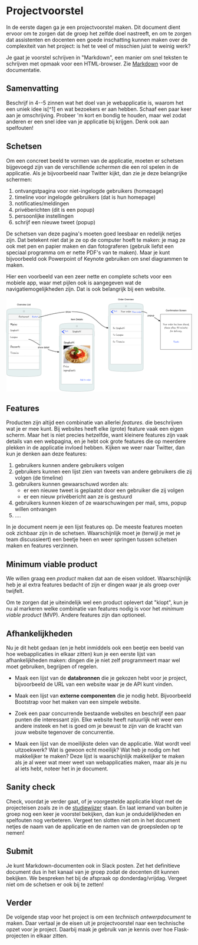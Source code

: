 # Projectvoorstel

In de eerste dagen ga je een projectvoorstel maken. Dit document dient ervoor om te zorgen dat de groep het zelfde doel nastreeft, en om te zorgen dat assistenten en docenten een goede inschatting kunnen maken over de complexiteit van het project: is het te veel of misschien juist te weinig werk?

Je gaat je voorstel schrijven in "Markdown", een manier om snel teksten te schrijven met opmaak voor een HTML-browser. Zie [Markdown](/naslag/markdown) voor de documentatie.

## Samenvatting

Beschrijf in 4--5 zinnen wat het doel van je webapplicatie is, waarom het een uniek idee is[^1] en wat bezoekers er aan hebben. Schaaf een paar keer aan je omschrijving. Probeer 'm kort en bondig te houden, maar wel zodat anderen er een snel idee van je applicatie bij krijgen. Denk ook aan spelfouten!

## Schetsen

Om een concreet beeld te vormen van de applicatie, moeten er schetsen bijgevoegd zijn van de verschillende *schermen* die een rol spelen in de applicatie. Als je bijvoorbeeld naar Twitter kijkt, dan zie je deze belangrijke schermen:

1. ontvangstpagina voor niet-ingelogde gebruikers (homepage)
2. timeline voor ingelogde gebruikers (dat is hun homepage)
3. notificaties/meldingen
4. privéberichten (dit is een popup)
5. persoonlijke instellingen
6. schrijf een nieuwe tweet (popup)

De schetsen van deze pagina's moeten goed leesbaar en redelijk netjes zijn. Dat betekent niet dat je ze op de computer hoeft te maken: je mag ze ook met pen en papier maken en dan fotograferen (gebruik liefst een speciaal programma om er nette PDF's van te maken). Maar je kunt bijvoorbeeld ook Powerpoint of Keynote gebruiken om snel diagrammen te maken.

Hier een voorbeeld van een zeer nette en complete schets voor een mobiele app, waar met pijlen ook is aangegeven wat de navigatiemogelijkheden zijn. Dat is ook belangrijk bij een website.

![](screens-proposal.png)

## Features

Producten zijn altijd een combinatie van allerlei *features*. die beschrijven wat je er mee kunt. Bij websites heeft elke (grote) feature vaak een eigen scherm. Maar het is niet precies hetzelfde, want kleinere features zijn vaak details van een webpagina, en je hebt ook grote features die op meerdere plekken in de applicatie invloed hebben. Kijken we weer naar Twitter, dan kun je denken aan deze features:

1. gebruikers kunnen andere gebruikers volgen
2. gebruikers kunnen een lijst zien van tweets van andere gebruikers die zij volgen (de timeline)
3. gebruikers kunnen gewaarschuwd worden als:
    - er een nieuwe tweet is geplaatst door een gebruiker die zij volgen
    - er een nieuw privébericht aan ze is gestuurd
4. gebruikers kunnen kiezen of ze waarschuwingen per mail, sms, popup willen ontvangen
5. ....

In je document neem je een lijst features op. De meeste features moeten ook zichbaar zijn in de schetsen. Waarschijnlijk moet je (terwijl je met je team discussieert) een beetje heen en weer springen tussen schetsen maken en features verzinnen.

## Minimum viable product

We willen graag een *product* maken dat aan de eisen voldoet. Waarschijnlijk heb je al extra features bedacht of zijn er dingen waar je als groep over twijfelt. 

Om te zorgen dat je uiteindelijk wel een product oplevert dat "klopt", kun je nu al markeren welke combinatie van features nodig is voor het *minimum viable product* (MVP). Andere features zijn dan optioneel.

## Afhankelijkheden

Nu je dit hebt gedaan (en je hebt inmiddels ook een beetje een beeld van hoe webapplicaties in elkaar zitten) kun je een eerste lijst van afhankelijkheden maken: dingen die je niet zelf programmeert maar wel moet gebruiken, begrijpen of regelen.

- Maak een lijst van de **databronnen** die je gekozen hebt voor je project, bijvoorbeeld de URL van een website waar je de API kunt vinden.

- Maak een lijst van **externe componenten** die je nodig hebt. Bijvoorbeeld Bootstrap voor het maken van een simpele website.

- Zoek een paar concurrende bestaande websites en beschrijf een paar punten die interessant zijn. Elke website heeft natuurlijk nét weer een andere insteek en het is goed om je bewust te zijn van de kracht van jouw website tegenover de concurrentie.

- Maak een lijst van de moeilijkste delen van de applicatie. Wat wordt veel uitzoekwerk? Wat is gewoon echt moeilijk? Wat heb je nodig om het makkelijker te maken? Deze lijst is waarschijnlijk makkelijker te maken als je al weer wat meer weet van webapplicaties maken, maar als je nu al iets hebt, noteer het in je document.

## Sanity check

Check, voordat je verder gaat, of je voorgestelde applicatie klopt met de projecteisen zoals ze in de [studiewijzer](/) staan. En laat iemand van buiten je groep nog een keer je voorstel bekijken, dan kun je onduidelijkheden en spelfouten nog verbeteren. Vergeet ten slotten niet om in het document netjes de naam van de applicatie en de namen van de groepsleden op te nemen!

## Submit

Je kunt Markdown-documenten ook in Slack posten. Zet het definitieve document dus in het kanaal van je groep zodat de docenten dit kunnen bekijken. We bespreken het bij de afspraak op donderdag/vrijdag. Vergeet niet om de schetsen er ook bij te zetten!

## Verder

De volgende stap voor het project is om een *technisch ontwerpdocument* te maken. Daar vertaal je de eisen uit je projectvoorstel naar een technische opzet voor je project. Daarbij maak je gebruik van je kennis over hoe Flask-projecten in elkaar zitten.
